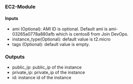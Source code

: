 ### EC2-Module

#### Inputs
* ami (Optional): AMI ID is optional. Default ami is ami-03265a0778a880afb which is centos8 from Join DevOps.
* instance_type(Optional): default value is t2.micro
* tags (Optional): default value is empty.

### Outputs
* public_ip: public_ip of the instance
* private_ip: private_ip of the instance
* id: instance id of the instance